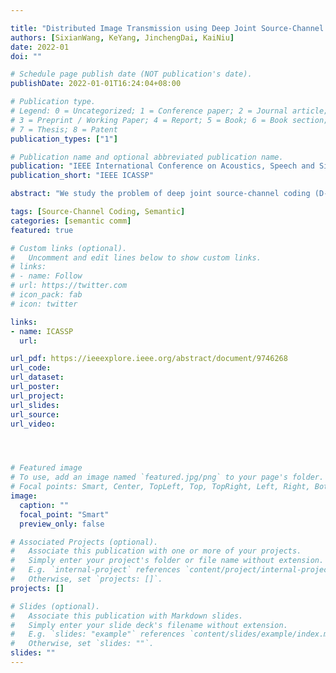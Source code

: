 ```yaml
---

title: "Distributed Image Transmission using Deep Joint Source-Channel Coding"
authors: [SixianWang, KeYang, JinchengDai, KaiNiu]
date: 2022-01
doi: ""

# Schedule page publish date (NOT publication's date).
publishDate: 2022-01-01T16:24:04+08:00

# Publication type.
# Legend: 0 = Uncategorized; 1 = Conference paper; 2 = Journal article;
# 3 = Preprint / Working Paper; 4 = Report; 5 = Book; 6 = Book section;
# 7 = Thesis; 8 = Patent
publication_types: ["1"]

# Publication name and optional abbreviated publication name.
publication: "IEEE International Conference on Acoustics, Speech and Signal Processing"
publication_short: "IEEE ICASSP"

abstract: "We study the problem of deep joint source-channel coding (D-JSCC) for correlated image sources, where each source is transmitted through a noisy independent channel to the common receiver. In particular, we consider a pair of images captured by two cameras with probably overlapping fields of view transmitted over wireless channels and reconstructed in the center node. The challenging problem involves designing a practical code to utilize both source and channel correlations to improve transmission efficiency without additional transmission overhead. To tackle this, we need to consider the common information across two stereo images as well as the differences between two transmission channels. In this case, we propose a deep neural networks solution that includes lightweight edge encoders and a powerful center decoder. Besides, in the decoder, we propose a novel channel state information aware cross attention module to highlight the overlapping fields and leverage the relevance between two noisy feature maps. Our results show the impressive improvement of reconstruction quality in both links by exploiting the noisy representations of the other link. Moreover, the proposed scheme shows competitive results compared to the separated schemes with capacity-achieving channel codes. "

tags: [Source-Channel Coding, Semantic]
categories: [semantic comm]
featured: true

# Custom links (optional).
#   Uncomment and edit lines below to show custom links.
# links:
# - name: Follow
# url: https://twitter.com
# icon_pack: fab
# icon: twitter

links:
- name: ICASSP
  url: 

url_pdf: https://ieeexplore.ieee.org/abstract/document/9746268
url_code: 
url_dataset:
url_poster:
url_project: 
url_slides:
url_source: 
url_video:




# Featured image
# To use, add an image named `featured.jpg/png` to your page's folder. 
# Focal points: Smart, Center, TopLeft, Top, TopRight, Left, Right, BottomLeft, Bottom, BottomRight.
image:
  caption: ""
  focal_point: "Smart"
  preview_only: false

# Associated Projects (optional).
#   Associate this publication with one or more of your projects.
#   Simply enter your project's folder or file name without extension.
#   E.g. `internal-project` references `content/project/internal-project/index.md`.
#   Otherwise, set `projects: []`.
projects: []

# Slides (optional).
#   Associate this publication with Markdown slides.
#   Simply enter your slide deck's filename without extension.
#   E.g. `slides: "example"` references `content/slides/example/index.md`.
#   Otherwise, set `slides: ""`.
slides: ""
---
```

